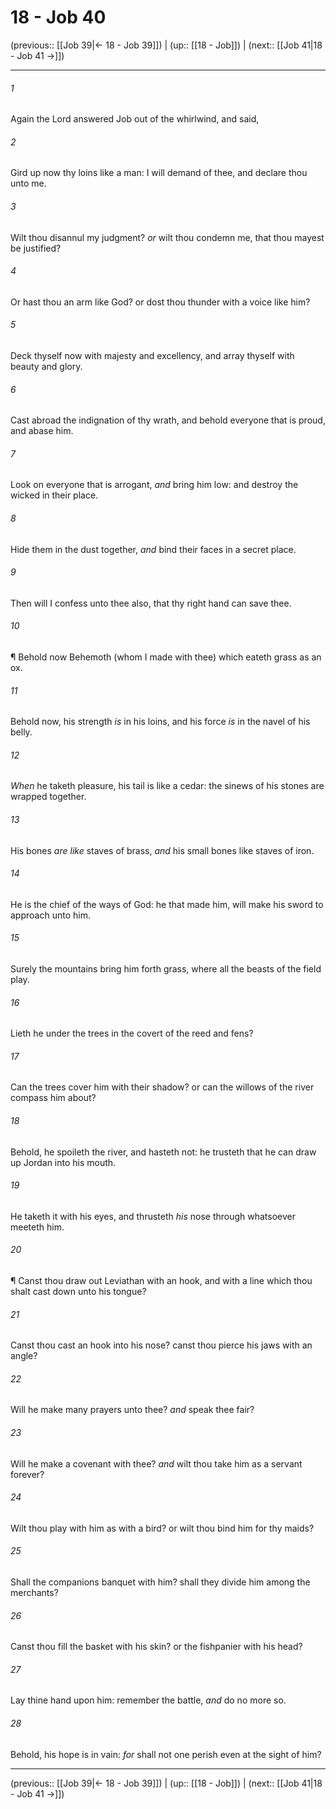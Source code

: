 # 18 - Job 40

(previous:: [[Job 39|← 18 - Job 39]]) | (up:: [[18 - Job]]) | (next:: [[Job 41|18 - Job 41 →]])

***


###### 1 
Again the Lord answered Job out of the whirlwind, and said, 

###### 2 
Gird up now thy loins like a man: I will demand of thee, and declare thou unto me. 

###### 3 
Wilt thou disannul my judgment? _or_ wilt thou condemn me, that thou mayest be justified? 

###### 4 
Or hast thou an arm like God? or dost thou thunder with a voice like him? 

###### 5 
Deck thyself now with majesty and excellency, and array thyself with beauty and glory. 

###### 6 
Cast abroad the indignation of thy wrath, and behold everyone that is proud, and abase him. 

###### 7 
Look on everyone that is arrogant, _and_ bring him low: and destroy the wicked in their place. 

###### 8 
Hide them in the dust together, _and_ bind their faces in a secret place. 

###### 9 
Then will I confess unto thee also, that thy right hand can save thee. 

###### 10 
¶ Behold now Behemoth (whom I made with thee) which eateth grass as an ox. 

###### 11 
Behold now, his strength _is_ in his loins, and his force _is_ in the navel of his belly. 

###### 12 
_When_ he taketh pleasure, his tail is like a cedar: the sinews of his stones are wrapped together. 

###### 13 
His bones _are like_ staves of brass, _and_ his small bones like staves of iron. 

###### 14 
He is the chief of the ways of God: he that made him, will make his sword to approach unto him. 

###### 15 
Surely the mountains bring him forth grass, where all the beasts of the field play. 

###### 16 
Lieth he under the trees in the covert of the reed and fens? 

###### 17 
Can the trees cover him with their shadow? or can the willows of the river compass him about? 

###### 18 
Behold, he spoileth the river, and hasteth not: he trusteth that he can draw up Jordan into his mouth. 

###### 19 
He taketh it with his eyes, and thrusteth _his_ nose through whatsoever meeteth him. 

###### 20 
¶ Canst thou draw out Leviathan with an hook, and with a line which thou shalt cast down unto his tongue? 

###### 21 
Canst thou cast an hook into his nose? canst thou pierce his jaws with an angle? 

###### 22 
Will he make many prayers unto thee? _and_ speak thee fair? 

###### 23 
Will he make a covenant with thee? _and_ wilt thou take him as a servant forever? 

###### 24 
Wilt thou play with him as with a bird? or wilt thou bind him for thy maids? 

###### 25 
Shall the companions banquet with him? shall they divide him among the merchants? 

###### 26 
Canst thou fill the basket with his skin? or the fishpanier with his head? 

###### 27 
Lay thine hand upon him: remember the battle, _and_ do no more so. 

###### 28 
Behold, his hope is in vain: _for_ shall not one perish even at the sight of him?

***

(previous:: [[Job 39|← 18 - Job 39]]) | (up:: [[18 - Job]]) | (next:: [[Job 41|18 - Job 41 →]])
